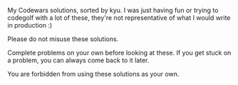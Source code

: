 My Codewars solutions, sorted by kyu. I was just having fun or trying to codegolf with a lot of these, they're not representative of what I would write in production :)

Please do not misuse these solutions.

Complete problems on your own before looking at these. If you get stuck on a problem, you can always come back to it later.

You are forbidden from using these solutions as your own.
